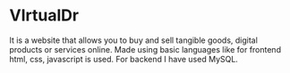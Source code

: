 # VIrtualDr
It is a website that allows you to buy and sell tangible goods, digital products or services online. Made using basic languages like for frontend html, css, javascript is used. For backend I have used MySQL.
